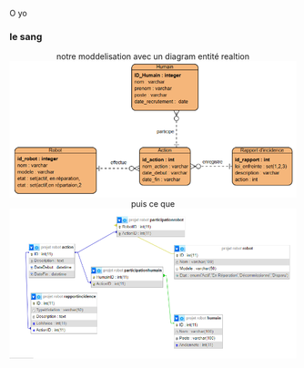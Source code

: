 O yo 
### le sang
<p align="center">
  notre moddelisation avec un diagram entité realtion 
  <img src="assets/capture.png" alt="Entity_Relation_Diagram" width="700">
  puis ce que 
  <img src="assets/Entity_Relation_Diagram.png" alt="Entity_Relation_Diagram2" width="700">
</p>
